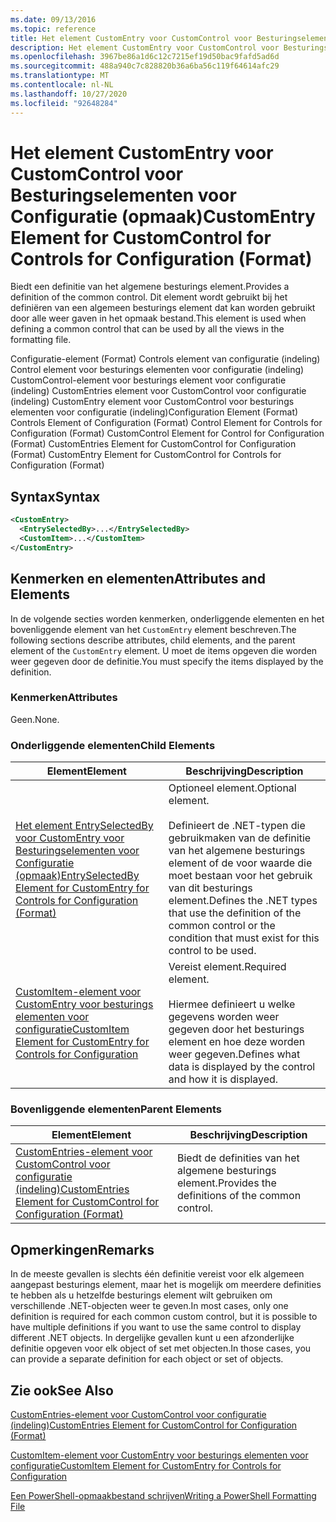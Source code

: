 ```yaml
---
ms.date: 09/13/2016
ms.topic: reference
title: Het element CustomEntry voor CustomControl voor Besturingselementen voor Configuratie (opmaak)
description: Het element CustomEntry voor CustomControl voor Besturingselementen voor Configuratie (opmaak)
ms.openlocfilehash: 3967be86a1d6c12c7215ef19d50bac9fafd5ad6d
ms.sourcegitcommit: 488a940c7c828820b36a6ba56c119f64614afc29
ms.translationtype: MT
ms.contentlocale: nl-NL
ms.lasthandoff: 10/27/2020
ms.locfileid: "92648284"
---
```

# <a name="customentry-element-for-customcontrol-for-controls-for-configuration-format"></a><span data-ttu-id="e194b-103">Het element CustomEntry voor CustomControl voor Besturingselementen voor Configuratie (opmaak)</span><span class="sxs-lookup"><span data-stu-id="e194b-103">CustomEntry Element for CustomControl for Controls for Configuration (Format)</span></span>

<span data-ttu-id="e194b-104">Biedt een definitie van het algemene besturings element.</span><span class="sxs-lookup"><span data-stu-id="e194b-104">Provides a definition of the common control.</span></span> <span data-ttu-id="e194b-105">Dit element wordt gebruikt bij het definiëren van een algemeen besturings element dat kan worden gebruikt door alle weer gaven in het opmaak bestand.</span><span class="sxs-lookup"><span data-stu-id="e194b-105">This element is used when defining a common control that can be used by all the views in the formatting file.</span></span>

<span data-ttu-id="e194b-106">Configuratie-element (Format) Controls element van configuratie (indeling) Control element voor besturings elementen voor configuratie (indeling) CustomControl-element voor besturings element voor configuratie (indeling) CustomEntries element voor CustomControl voor configuratie (indeling) CustomEntry element voor CustomControl voor besturings elementen voor configuratie (indeling)</span><span class="sxs-lookup"><span data-stu-id="e194b-106">Configuration Element (Format) Controls Element of Configuration (Format) Control Element for Controls for Configuration (Format) CustomControl Element for Control for Configuration (Format) CustomEntries Element for CustomControl for Configuration (Format) CustomEntry Element for CustomControl for Controls for Configuration (Format)</span></span>

## <a name="syntax"></a><span data-ttu-id="e194b-107">Syntax</span><span class="sxs-lookup"><span data-stu-id="e194b-107">Syntax</span></span>

```xml
<CustomEntry>
  <EntrySelectedBy>...</EntrySelectedBy>
  <CustomItem>...</CustomItem>
</CustomEntry>

```

## <a name="attributes-and-elements"></a><span data-ttu-id="e194b-108">Kenmerken en elementen</span><span class="sxs-lookup"><span data-stu-id="e194b-108">Attributes and Elements</span></span>

<span data-ttu-id="e194b-109">In de volgende secties worden kenmerken, onderliggende elementen en het bovenliggende element van het `CustomEntry` element beschreven.</span><span class="sxs-lookup"><span data-stu-id="e194b-109">The following sections describe attributes, child elements, and the parent element of the `CustomEntry` element.</span></span> <span data-ttu-id="e194b-110">U moet de items opgeven die worden weer gegeven door de definitie.</span><span class="sxs-lookup"><span data-stu-id="e194b-110">You must specify the items displayed by the definition.</span></span>

### <a name="attributes"></a><span data-ttu-id="e194b-111">Kenmerken</span><span class="sxs-lookup"><span data-stu-id="e194b-111">Attributes</span></span>

<span data-ttu-id="e194b-112">Geen.</span><span class="sxs-lookup"><span data-stu-id="e194b-112">None.</span></span>

### <a name="child-elements"></a><span data-ttu-id="e194b-113">Onderliggende elementen</span><span class="sxs-lookup"><span data-stu-id="e194b-113">Child Elements</span></span>

|<span data-ttu-id="e194b-114">Element</span><span class="sxs-lookup"><span data-stu-id="e194b-114">Element</span></span>|<span data-ttu-id="e194b-115">Beschrijving</span><span class="sxs-lookup"><span data-stu-id="e194b-115">Description</span></span>|
|-------------|-----------------|
|[<span data-ttu-id="e194b-116">Het element EntrySelectedBy voor CustomEntry voor Besturingselementen voor Configuratie (opmaak)</span><span class="sxs-lookup"><span data-stu-id="e194b-116">EntrySelectedBy Element for CustomEntry for Controls for Configuration (Format)</span></span>](./entryselectedby-element-for-customentry-for-controls-for-configuration-format.md)|<span data-ttu-id="e194b-117">Optioneel element.</span><span class="sxs-lookup"><span data-stu-id="e194b-117">Optional element.</span></span><br /><br /> <span data-ttu-id="e194b-118">Definieert de .NET-typen die gebruikmaken van de definitie van het algemene besturings element of de voor waarde die moet bestaan voor het gebruik van dit besturings element.</span><span class="sxs-lookup"><span data-stu-id="e194b-118">Defines the .NET types that use the definition of the common control or the condition that must exist for this control to be used.</span></span>|
|[<span data-ttu-id="e194b-119">CustomItem-element voor CustomEntry voor besturings elementen voor configuratie</span><span class="sxs-lookup"><span data-stu-id="e194b-119">CustomItem Element for CustomEntry for Controls for Configuration</span></span>](./customitem-element-for-customentry-for-controls-for-configuration-format.md)|<span data-ttu-id="e194b-120">Vereist element.</span><span class="sxs-lookup"><span data-stu-id="e194b-120">Required element.</span></span><br /><br /> <span data-ttu-id="e194b-121">Hiermee definieert u welke gegevens worden weer gegeven door het besturings element en hoe deze worden weer gegeven.</span><span class="sxs-lookup"><span data-stu-id="e194b-121">Defines what data is displayed by the control and how it is displayed.</span></span>|

### <a name="parent-elements"></a><span data-ttu-id="e194b-122">Bovenliggende elementen</span><span class="sxs-lookup"><span data-stu-id="e194b-122">Parent Elements</span></span>

|<span data-ttu-id="e194b-123">Element</span><span class="sxs-lookup"><span data-stu-id="e194b-123">Element</span></span>|<span data-ttu-id="e194b-124">Beschrijving</span><span class="sxs-lookup"><span data-stu-id="e194b-124">Description</span></span>|
|-------------|-----------------|
|[<span data-ttu-id="e194b-125">CustomEntries-element voor CustomControl voor configuratie (indeling)</span><span class="sxs-lookup"><span data-stu-id="e194b-125">CustomEntries Element for CustomControl for Configuration (Format)</span></span>](./customentries-element-for-customcontrol-for-controls-for-configuration-format.md)|<span data-ttu-id="e194b-126">Biedt de definities van het algemene besturings element.</span><span class="sxs-lookup"><span data-stu-id="e194b-126">Provides the definitions of the common control.</span></span>|

## <a name="remarks"></a><span data-ttu-id="e194b-127">Opmerkingen</span><span class="sxs-lookup"><span data-stu-id="e194b-127">Remarks</span></span>

<span data-ttu-id="e194b-128">In de meeste gevallen is slechts één definitie vereist voor elk algemeen aangepast besturings element, maar het is mogelijk om meerdere definities te hebben als u hetzelfde besturings element wilt gebruiken om verschillende .NET-objecten weer te geven.</span><span class="sxs-lookup"><span data-stu-id="e194b-128">In most cases, only one definition is required for each common custom control, but it is possible to have multiple definitions if you want to use the same control to display different .NET objects.</span></span> <span data-ttu-id="e194b-129">In dergelijke gevallen kunt u een afzonderlijke definitie opgeven voor elk object of set met objecten.</span><span class="sxs-lookup"><span data-stu-id="e194b-129">In those cases, you can provide a separate definition for each object or set of objects.</span></span>

## <a name="see-also"></a><span data-ttu-id="e194b-130">Zie ook</span><span class="sxs-lookup"><span data-stu-id="e194b-130">See Also</span></span>

[<span data-ttu-id="e194b-131">CustomEntries-element voor CustomControl voor configuratie (indeling)</span><span class="sxs-lookup"><span data-stu-id="e194b-131">CustomEntries Element for CustomControl for Configuration (Format)</span></span>](./customentries-element-for-customcontrol-for-controls-for-configuration-format.md)

[<span data-ttu-id="e194b-132">CustomItem-element voor CustomEntry voor besturings elementen voor configuratie</span><span class="sxs-lookup"><span data-stu-id="e194b-132">CustomItem Element for CustomEntry for Controls for Configuration</span></span>](./customitem-element-for-customentry-for-controls-for-configuration-format.md)

[<span data-ttu-id="e194b-133">Een PowerShell-opmaakbestand schrijven</span><span class="sxs-lookup"><span data-stu-id="e194b-133">Writing a PowerShell Formatting File</span></span>](./writing-a-powershell-formatting-file.md)

